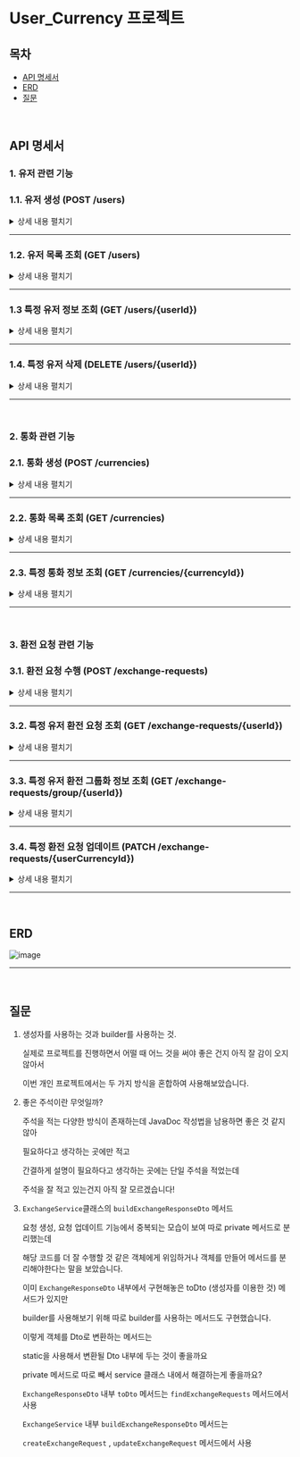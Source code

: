# User_Currency 프로젝트

## 목차

- [API 명세서](#api-명세서)
- [ERD](#ERD)
- [질문](#질문)

<br>

## API 명세서

### 1. 유저 관련 기능

### 1.1. 유저 생성 (POST /users)

<details>
<summary>상세 내용 펼치기</summary>
  
   - **요청**
        - **Header :**
            - `content-type : application/json`
        - **Body :**
        
        ```json
        {
            "name" : "예시",
            "email" : "asd123@naver.com"
        }
        ```
        
    
  - 응답
        - **Body** :
        
     ```json
        {
            "id": 1,
            "name": "예시",
            "email": "asd123@naver.com"
        }
     ```
        
</details>

---

### 1.2. 유저 목록 조회 (GET /users)

<details>
<summary>상세 내용 펼치기</summary>
  
   - **요청**
        - **Nothing**
        
   - **응답**
        - **Body** :
    
  ```json
    [
        {
            "id": 1,
            "name": "예시",
            "email": "asd123@naver.com"
        },
        {
            "id": 2,
            "name": "두번째",
            "email": "efh123@naver.com"
        }
    ]
  ```
    
</details>

---

### 1.3 특정 유저 정보 조회 (GET /users/{userId})

<details>
<summary>상세 내용 펼치기</summary>
  
   - **요청**
        - **PathVariable :**
            - `Long userId`
  - 응답
        - **Body** :
        
    ```json
        {
            "id": 1,
            "name": "예시",
            "email": "asd123@naver.com"
        }
    ```
        
</details>

---

### 1.4. 특정 유저 삭제 (DELETE /users/{userId})

<details>
<summary>상세 내용 펼치기</summary>
  
  - **요청**
        - **PathVariable :**
            - `Long userId`
  - **응답**
        - **Body** :
        
    ```json
        정상적으로 삭제되었습니다.
    ```
        
</details>

---

<br>

### 2. 통화 관련 기능

### 2.1. 통화 생성 (POST /currencies)

<details>
<summary>상세 내용 펼치기</summary>
  
  - **요청**
        - **Header :**
            - `content-type : application/json`
        - **Body :**
        
    ```json
        {
            "currencyName" : "USD",
            "exchangeRate" : 1390.91,
            "symbol" : "$"
        }
    ```
        
    
- **응답**
        - **Body** :
        
   ```json
        {
            "id": 1,
            "currencyName": "USD",
            "exchangeRate": 1390.91,
            "symbol": "$"
        }
    ```
        
</details>

---

### 2.2. 통화 목록 조회 (GET /currencies)

<details>
<summary>상세 내용 펼치기</summary>
  
  - **요청**
        - **Nothing**
        
  - **응답**
        - **Body** :
    
    ```json
    [
        {
            "id": 1,
            "currencyName": "USD",
            "exchangeRate": 1390.91,
            "symbol": "$"
        },
        {
            "id": 2,
            "currencyName": "JPY",
            "exchangeRate": 9.18,
            "symbol": "円"
        },
        {
            "id": 3,
            "currencyName": "EUR",
            "exchangeRate": 1470.43,
            "symbol": "€"
        }
    ]
    ```

</details>

---

### 2.3. 특정 통화 정보 조회 (GET /currencies/{currencyId})

<details>
<summary>상세 내용 펼치기</summary>
  
  - **요청**
        - **PathVariable :**
            - `Long currencyId`
  - **응답**
        - **Body** :
        
    ```json
        {
            "id": 1,
            "currencyName": "USD",
            "exchangeRate": 1390.91,
            "symbol": "$"
        }
    ```

</details>

---

<br>

### 3. 환전 요청 관련 기능

### 3.1. 환전 요청 수행 (POST /exchange-requests)

<details>
<summary>상세 내용 펼치기</summary>
  
   - **요청**
        - **Header :**
            - `content-type : application/json`
        - **Body :**
        
        ```json
        {
        		"userId" : 1,
        		"currencyId" : 3,
        		"amountInKrw": 10000
        }
        ```
        
    
  - 응답
        - **Body** :
        
    ```json
        {
            "id": 3,
            "userId": 1,
            "currencyId": 3,
            "amountInKrw": 10000,
            "formattedAmountAfterExchange": "6.8 €",
            "userCurrencyStatus": "NORMAL",
            "createdAt": "2024-11-28T16:41:21.1249799",
            "modifiedAt": "2024-11-28T16:41:21.1249799"
        }
     ```
        
</details>

---

### 3.2. 특정 유저 환전 요청 조회 (GET /exchange-requests/{userId})

<details>
<summary>상세 내용 펼치기</summary>
  
  - **요청**
        - **PathVariable:**
            - `Long userId`
    
  - **응답**
        - **Body** :
        
    ```json
        [
            {
                "id": 2,
                "userId": 1,
                "currencyId": 2,
                "amountInKrw": 10000.00,
                "formattedAmountAfterExchange": "7.19 $",
                "userCurrencyStatus": "NORMAL",
                "createdAt": "2024-11-28T16:41:17.627981",
                "modifiedAt": "2024-11-28T16:41:17.627981"
            },
            {
                "id": 3,
                "userId": 1,
                "currencyId": 3,
                "amountInKrw": 10000.00,
                "formattedAmountAfterExchange": "6.8 €",
                "userCurrencyStatus": "NORMAL",
                "createdAt": "2024-11-28T16:41:21.12498",
                "modifiedAt": "2024-11-28T16:41:21.12498"
            }
        ]
    ```
        
</details>

---

### 3.3. 특정 유저 환전 그룹화 정보 조회 (GET /exchange-requests/group/{userId})

<details>
<summary>상세 내용 펼치기</summary>
  
  - **요청**
        - **PathVariable:**
            - `Long userId`
    
  - **응답**
        - **Body** :
        
    ```json
        {
            "count": 2,
            "totalAmountInKrw": 20000.00
        }
    ```

</details>

---

### 3.4. 특정 환전 요청 업데이트 (PATCH  /exchange-requests/{userCurrencyId})

<details>
<summary>상세 내용 펼치기</summary>
  
  - **요청**
        - **PathVariable:**
            - `Long userId`
    
  - **응답**
        - **Body** :
        
    ```json
        {
            "id": 1,
            "userId": 1,
            "currencyId": 2,
            "amountInKrw": 10000.00,
            "formattedAmountAfterExchange": "1089 円",
            "userCurrencyStatus": "CANCELED",
            "createdAt": "2024-11-28T16:41:14.46799",
            "modifiedAt": "2024-11-28T16:41:29.3015931"
        }
     ```

</details>

---

<br>

## ERD

![image](https://github.com/user-attachments/assets/0f527072-10c6-40cf-8bbe-7c6146707277)


---

<br>

## 질문

1. 생성자를 사용하는 것과 builder를 사용하는 것. 
    
    실제로 프로젝트를 진행하면서 어떨 때 어느 것을 써야 좋은 건지 아직 잘 감이 오지 않아서
    
    이번 개인 프로젝트에서는 두 가지 방식을 혼합하여 사용해보았습니다.
    
2. 좋은 주석이란 무엇일까?
    
    주석을 적는 다양한 방식이 존재하는데 JavaDoc 작성법을 남용하면 좋은 것 같지 않아
    
    필요하다고 생각하는 곳에만 적고
    
    간결하게 설명이 필요하다고 생각하는 곳에는 단일 주석을 적었는데
    
    주석을 잘 적고 있는건지 아직 잘 모르겠습니다! 
    

1. `ExchangeService`클래스의  `buildExchangeResponseDto` 메서드
    
    요청 생성, 요청 업데이트 기능에서 중복되는 모습이 보여 따로 private 메서드로 분리했는데
    
    해당 코드를 더 잘 수행할 것 같은 객체에게 위임하거나 객체를 만들어 메서드를 분리해야한다는 말을 보았습니다.
    
    이미 `ExchangeResponseDto` 내부에서 구현해놓은 toDto (생성자를 이용한 것) 메서드가 있지만
    
    builder를 사용해보기 위해 따로 builder를 사용하는 메서드도 구현했습니다.
    
    이렇게 객체를 Dto로 변환하는 메서드는
    
    static을 사용해서 변환될 Dto 내부에 두는 것이 좋을까요
    
    private 메서드로 따로 빼서 service 클래스 내에서 해결하는게 좋을까요?
    
    `ExchangeResponseDto` 내부 `toDto` 메서드는 `findExchangeRequests` 메서드에서 사용
    
    `ExchangeService` 내부  `buildExchangeResponseDto` 메서드는 
    
    `createExchangeRequest` , `updateExchangeRequest` 메서드에서 사용
